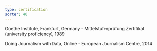 ```yaml
---
type: certification
sorter: 40
---
```


Goethe Institute, Frankfurt, Germany - Mittelstufenprüfung Zertifikat (university proficiency), 1989

Doing Journalism with Data, Online - European Journalism Centre, 2014
